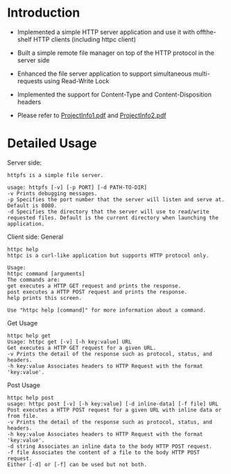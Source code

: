 # Introduction
* Implemented a simple HTTP server application and use it with offthe-shelf HTTP clients (including httpc client)
* Built a simple remote file manager on top of the HTTP protocol in the server side
* Enhanced the file server application to support simultaneous multi-requests using Read-Write Lock
* Implemented the support for Content-Type and Content-Disposition headers

* Please refer to [ProjectInfo1.pdf](https://github.com/sunyanl1236/ComputerNetworksProj/blob/master/ProjectInfo1.pdf) and [ProjectInfo2.pdf](https://github.com/sunyanl1236/ComputerNetworksProj/blob/master/ProjectInfo2.pdf)

# Detailed Usage
Server side:
```
httpfs is a simple file server.

usage: httpfs [-v] [-p PORT] [-d PATH-TO-DIR]
-v Prints debugging messages.
-p Specifies the port number that the server will listen and serve at. Default is 8080.
-d Specifies the directory that the server will use to read/write requested files. Default is the current directory when launching the
application.
```

Client side:
General
```
httpc help
httpc is a curl-like application but supports HTTP protocol only. 

Usage:
httpc command [arguments]
The commands are:
get executes a HTTP GET request and prints the response.
post executes a HTTP POST request and prints the response.
help prints this screen.

Use "httpc help [command]" for more information about a command.
```

Get Usage
```
httpc help get
Usage: httpc get [-v] [-h key:value] URL
Get executes a HTTP GET request for a given URL.
-v Prints the detail of the response such as protocol, status, and headers.
-h key:value Associates headers to HTTP Request with the format 'key:value'.
```

Post Usage
```
httpc help post
usage: httpc post [-v] [-h key:value] [-d inline-data] [-f file] URL
Post executes a HTTP POST request for a given URL with inline data or from file.
-v Prints the detail of the response such as protocol, status, and headers.
-h key:value Associates headers to HTTP Request with the format 'key:value'.
-d string Associates an inline data to the body HTTP POST request.
-f file Associates the content of a file to the body HTTP POST request.
Either [-d] or [-f] can be used but not both.
```
